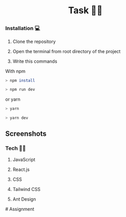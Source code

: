 # <p  align="center">Task 🚀🚀</p>
### Installation 💻

1. Clone the repository

2. Open the terminal from root directory of the project

3. Write this commands

With npm

```bash
> npm install
```

```bash
> npm run dev
```

or yarn

```bash
> yarn
```

```bash
> yarn dev
```
## Screenshots


### Tech 🚀🚀

1. JavaScript

2. React.js

3. CSS

4. Tailwind CSS

4. Ant Design

<p  align="center"  bold> </p>
# Assignment
